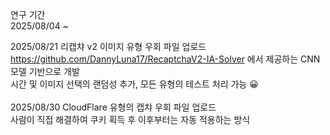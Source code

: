 연구 기간<br>
2025/08/04 ~

2025/08/21 리캡챠 v2 이미지 유형 우회 파일 업로드<br>
https://github.com/DannyLuna17/RecaptchaV2-IA-Solver 에서 제공하는 CNN 모델 기반으로 개발<br>
시간 및 이미지 선택의 랜덤성 추가, 모든 유형의 테스트 처리 가능 😀
<br><br>
2025/08/30 CloudFlare 유형의 캡챠 우회 파일 업로드<br>
사람이 직접 해결하여 쿠키 획득 후 이후부터는 자동 적용하는 방식
